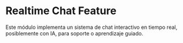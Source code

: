 # Realtime Chat Feature

Este módulo implementa un sistema de chat interactivo en tiempo real, posiblemente con IA, para
soporte o aprendizaje guiado.
